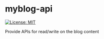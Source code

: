 # myblog-api
[![License: MIT](https://img.shields.io/badge/License-MIT-blue.svg)](LICENSE)

Provide APIs for read/write on the blog content